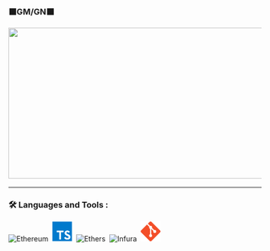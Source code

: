 ### ⬛️GM/GN⬛️

<div align="center">
  <img src="https://media.giphy.com/media/TF1754g0SHMxOgYiuN/giphy.gif?cid=ecf05e47p8yz00w11ggki15v652nxqu2yz81iusinqcz1o41&ep=v1_gifs_search&rid=giphy.gif&ct=g" width="1100" height="300"/>
</div>

---

### :hammer_and_wrench: Languages and Tools :
<div>
  <img src="https://cryptologos.cc/logos/ethereum-eth-logo.png" title="Ethereum" alt="Ethereum" width="40" height="40"/>&nbsp;
  <img src="https://github.com/devicons/devicon/blob/master/icons/typescript/typescript-original.svg" title="TypeScript" alt="TypeScript" width="40" height="40"/>&nbsp;
  <img src="https://seeklogo.com/images/E/ethers-logo-D5B86204D8-seeklogo.com.png" title="Ethers" alt="Ethers" width="40" height="40"/>&nbsp;
  <img src="https://avatars.githubusercontent.com/u/20999355?s=200&v=4" title="Infura" alt="Infura" width="40" height="40"/>&nbsp;
  <img src="https://github.com/devicons/devicon/blob/master/icons/git/git-original.svg" title="Git" alt="Git" width="40" height="40"/>&nbsp;
</div>
